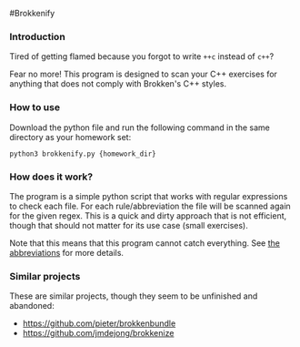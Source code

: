 #Brokkenify

### Introduction
Tired of getting flamed because you forgot to write `++c` instead of `c++`?

Fear no more! This program is designed to scan your C++ exercises for anything that does not comply with Brokken's C++ styles.

### How to use
Download the python file and run the following command in the same directory as your homework set:

    python3 brokkenify.py {homework_dir}


### How does it work?
The program is a simple python script that works with regular expressions to check each file. For each rule/abbreviation the file will be scanned again for the given regex. This is a quick and dirty approach that is not efficient, though that should not matter for its use case (small exercises).

Note that this means that this program cannot catch everything. See [the abbreviations](./abbreviations.md) for more details.


### Similar projects
These are similar projects, though they seem to be unfinished and abandoned:
- https://github.com/pieter/brokkenbundle
- https://github.com/jmdejong/brokkenize

